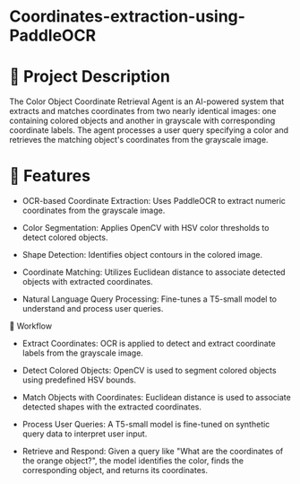 # Coordinates-extraction-using-PaddleOCR
# 📌 Project Description

The Color Object Coordinate Retrieval Agent is an AI-powered system that extracts and matches coordinates from two nearly identical images: one containing colored objects and another in grayscale with corresponding coordinate labels. The agent processes a user query specifying a color and retrieves the matching object's coordinates from the grayscale image.

# 🚀 Features

- OCR-based Coordinate Extraction: Uses PaddleOCR to extract numeric coordinates from the grayscale image.

- Color Segmentation: Applies OpenCV with HSV color thresholds to detect colored objects.

- Shape Detection: Identifies object contours in the colored image.

- Coordinate Matching: Utilizes Euclidean distance to associate detected objects with extracted coordinates.

- Natural Language Query Processing: Fine-tunes a T5-small model to understand and process user queries.

📜 Workflow

- Extract Coordinates: OCR is applied to detect and extract coordinate labels from the grayscale image.

- Detect Colored Objects: OpenCV is used to segment colored objects using predefined HSV bounds.

- Match Objects with Coordinates: Euclidean distance is used to associate detected shapes with the extracted coordinates.

- Process User Queries: A T5-small model is fine-tuned on synthetic query data to interpret user input.

- Retrieve and Respond: Given a query like "What are the coordinates of the orange object?", the model identifies the color, finds the corresponding object, and returns its coordinates.
